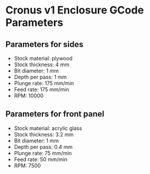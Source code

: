 # Cronus v1 Enclosure GCode Parameters

## Parameters for sides

- Stock material: plywood
- Stock thickness: 4 mm
- Bit diameter: 1 mm
- Depth per pass: 1 mm
- Plunge rate: 175 mm/min
- Feed rate: 175 mm/min
- RPM: 10000

## Parameters for front panel

- Stock material: acrylic glass
- Stock thickness: 3.2 mm
- Bit diameter: 1 mm
- Depth per pass: 0.4 mm
- Plunge rate: 75 mm/min
- Feed rate: 50 mm/min
- RPM: 7500
